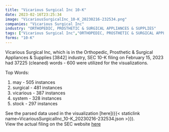 ```yaml
---
title: "Vicarious Surgical Inc 10-K"
date: 2023-02-16T23:25:34
image: "VicariousSurgicalInc_10-K_20230216-232534.png"
companies: "Vicarious Surgical Inc"
industry: "ORTHOPEDIC, PROSTHETIC & SURGICAL APPLIANCES & SUPPLIES"
tags: ["Vicarious Surgical Inc","ORTHOPEDIC, PROSTHETIC & SURGICAL APPLIANCES & SUPPLIES","02-15-2023","10-K"]
forms: "10-K"
---
```

Vicarious Surgical Inc, which is in the Orthopedic, Prosthetic & Surgical Appliances & Supplies [3842] industry, SEC 10-K filing on February 15, 2023 had 37225 (cleaned) words - 600 were utilized for the visualizations.

Top Words:
1. may - 505 instances
2. surgical - 481 instances
3. vicarious - 387 instances
4. system - 328 instances
5. stock - 297 instances


See the parsed data used in the visualization [here]({{< staticlink name=VicariousSurgicalInc_10-K_20230216-232534.json >}}).  
View the actual filing on the SEC website [here](https://www.sec.gov/Archives/edgar/data/1812173/0001213900-23-011661.txt)